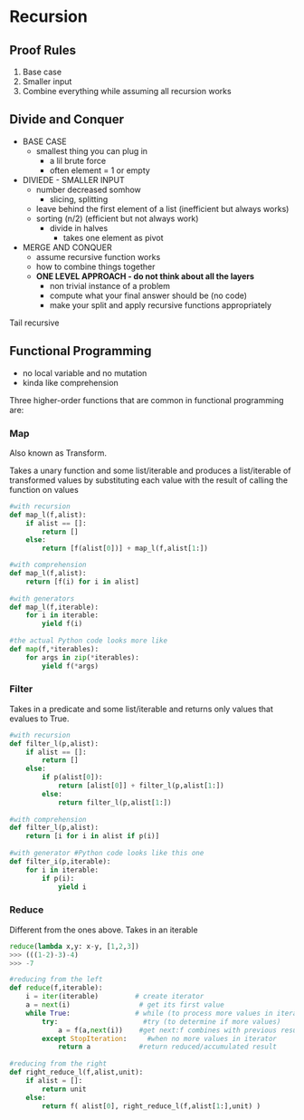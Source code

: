 # Recursion

## Proof Rules

1. Base case 
2. Smaller input 
3. Combine everything while assuming all recursion works

## Divide and Conquer

* BASE CASE
  * smallest thing you can plug in 
    * a lil brute force
    * often element = 1 or empty
* DIVIEDE - SMALLER INPUT
  * number decreased somhow 
    * slicing, splitting 
  * leave behind the first element of a list \(inefficient but always works\)
  * sorting \(n/2\) \(efficient but not always work\)
    * divide in halves
      * takes one element as pivot
* MERGE AND CONQUER
  * assume recursive function works 
  * how to combine things together 
  * **ONE LEVEL APPROACH - do not think about all the layers**
    * non trivial instance of a problem
    * compute what your final answer should be \(no code\)
    * make your split and apply recursive functions appropriately

Tail recursive 

## Functional Programming

* no local variable and no mutation
* kinda like comprehension

Three higher-order functions that are common in functional programming are:

### Map 

Also known as Transform. 

Takes a unary function and some list/iterable and produces a list/iterable of transformed values by substituting each value with the result of calling the function on values

```python
#with recursion
def map_l(f,alist):
    if alist == []:
        return []
    else:
        return [f(alist[0])] + map_l(f,alist[1:])

#with comprehension        
def map_l(f,alist):
    return [f(i) for i in alist]
    
#with generators
def map_l(f,iterable):
    for i in iterable: 
        yield f(i)
        
#the actual Python code looks more like
def map(f,*iterables):
    for args in zip(*iterables):
        yield f(*args)
```

### Filter

Takes in a predicate and some list/iterable and returns only values that evalues to True.

```python
#with recursion 
def filter_l(p,alist):
    if alist == []:
        return []
    else:
        if p(alist[0]):
            return [alist[0]] + filter_l(p,alist[1:])
        else:
            return filter_l(p,alist[1:])
            
#with comprehension 
def filter_l(p,alist):
    return [i for i in alist if p(i)]
    
#with generator #Python code looks like this one
def filter_i(p,iterable):
    for i in iterable:
        if p(i):
            yield i
```

### Reduce

Different from the ones above. Takes in an iterable

```python
reduce(lambda x,y: x-y, [1,2,3])
>>> (((1-2)-3)-4)
>>> -7
```

```python
#reducing from the left
def reduce(f,iterable):
    i = iter(iterable)         # create iterator
    a = next(i)                 # get its first value
    while True:                # while (to process more values in iterator)
        try:                     #try (to determine if more values)
            a = f(a,next(i))    #get next:f combines with previous result
        except StopIteration:     #when no more values in iterator
            return a            #return reduced/accumulated result
            
#reducing from the right            
def right_reduce_l(f,alist,unit):
    if alist = []:
        return unit
    else:
        return f( alist[0], right_reduce_l(f,alist[1:],unit) )
```

